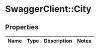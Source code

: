 # SwaggerClient::City

## Properties
Name | Type | Description | Notes
------------ | ------------- | ------------- | -------------


